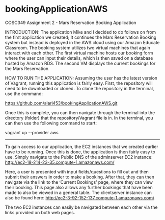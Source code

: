 # bookingApplicationAWS

COSC349 Assignment 2 - Mars Reservation Booking Application

INTRODUCTION: The application Mike and I decided to do follows on from the first application we created; It continues the Mars Reservation Booking system but instead is deployed in the AWS cloud using our Amazon Educate Classroom. The booking system utilizes two virtual machines that again interact with each other. The first virtual machine hosts our booking form where the user can input their details, which is then saved on a database hosted by Amazon RDS. The second VM displays the current bookings for the Mars Reservation.

HOW TO RUN THE APPLICATION: Assuming the user has the latest version of Vagrant, running this application is fairly easy. First, the repository will need to be downloaded or cloned. To clone the repository in the terminal, use the command:

https://github.com/alari453/bookingApplicationAWS.git

Once this is complete, you can then navigate through the terminal into the directory (folder) that the repository/Vagrant file is in. In the terminal, you can then use the following command to start:

  vagrant up --provider aws

------

To gain access to our application, the EC2 instances that we created earlier have to be running. Once this is done, the application is then fairly easy to use. Simply navigate to the Public DNS of the adminserver EC2 instance:
http://ec2-18-214-23-35.compute-1.amazonaws.com/

Here, a user is presented with input fields/questions to fill out and then submit their answers in order to make a booking. After that, they can then navigate via the link to the ‘Current Bookings’ page, where they can view their booking. This page also allows any further bookings that have been made to also be viewed in a general table. The clientserver instance can also be found here:
http://ec2-3-92-152-137.compute-1.amazonaws.com/

The two EC2 instances can easily be navigated between each other via the links provided on both web pages.
